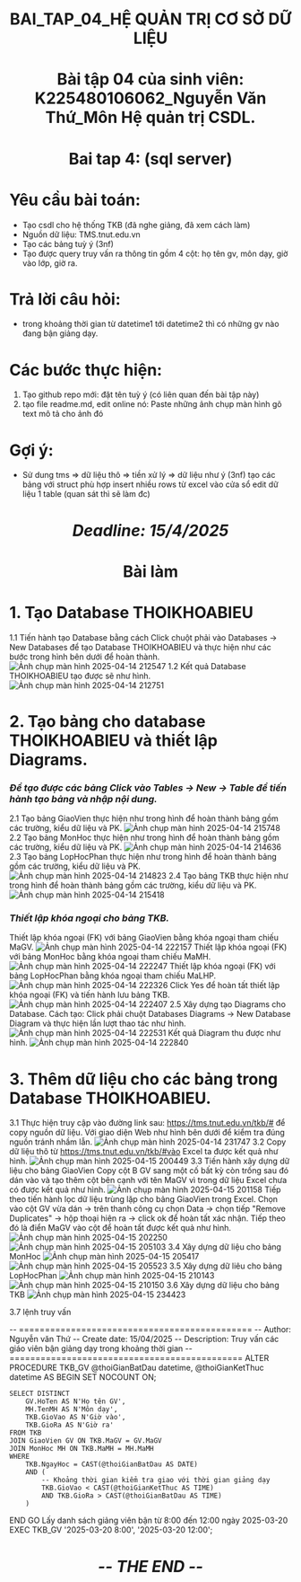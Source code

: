 # <p align="center">BAI_TAP_04_HỆ QUẢN TRỊ CƠ SỞ DỮ LIỆU</p>
# <p align="center">Bài tập 04 của sinh viên: K225480106062_Nguyễn Văn Thứ_Môn Hệ quản trị CSDL.</p>
# <p align="center">Bai tap 4: (sql server)</p>
# Yêu cầu bài toán:
 - Tạo csdl cho hệ thống TKB (đã nghe giảng, đã xem cách làm)
 - Nguồn dữ liệu: TMS.tnut.edu.vn
 - Tạo các bảng tuỳ ý (3nf)
 - Tạo được query truy vấn ra thông tin gồm 4 cột: họ tên gv, môn dạy, giờ vào lớp, giờ ra.
# Trả lời câu hỏi: 
 - trong khoảng thời gian từ datetime1 tới datetime2 thì có những gv nào đang bận giảng dạy.

# Các bước thực hiện:
1. Tạo github repo mới: đặt tên tuỳ ý (có liên quan đến bài tập này)
2. tạo file readme.md, edit online nó: Paste những ảnh chụp màn hình gõ text mô tả cho ảnh đó

# Gợi ý:
 - Sử dung tms => dữ liệu thô => tiền xử lý => dữ liệu như ý (3nf) tạo các bảng với struct phù hợp insert nhiều rows từ excel vào cửa sổ edit dữ liệu 1 table (quan sát thì sẽ làm đc)

# <p align="center">***Deadline: 15/4/2025***</p>
# <p align="center">Bài làm</p>

# 1. Tạo Database THOIKHOABIEU
1.1 Tiến hành tạo Database bằng cách Click chuột phải vào Databases -> New Databases để tạo Database THOIKHOABIEU và thực hiện như các bước trong hình bên dưới để hoàn thành.
![Ảnh chụp màn hình 2025-04-14 212547](https://github.com/user-attachments/assets/a5ee34f2-9257-46c2-8d17-8dbd052b0f6f)
1.2 Kết quả Database THOIKHOABIEU tạo được sẽ như hình.
![Ảnh chụp màn hình 2025-04-14 212751](https://github.com/user-attachments/assets/4faac348-44e4-49fb-b7cf-8f98e04e0ff5)

# 2. Tạo bảng cho database THOIKHOABIEU và thiết lập Diagrams.
### ***Để tạo được các bảng Click vào Tables -> New -> Table để tiến hành tạo bảng và nhập nội dung.***
2.1 Tạo bảng GiaoVien thực hiện như trong hình để hoàn thành bảng gồm các trường, kiểu dữ liệu và PK.
![Ảnh chụp màn hình 2025-04-14 215748](https://github.com/user-attachments/assets/d4adc30e-697a-4412-9ae1-4c44f555d401)
2.2 Tạo bảng MonHoc thực hiện như trong hình để hoàn thành bảng gồm các trường, kiểu dữ liệu và PK.
![Ảnh chụp màn hình 2025-04-14 214636](https://github.com/user-attachments/assets/9f083f9c-b136-40c8-a71f-be1e845e087f)
2.3 Tạo bảng LopHocPhan thực hiện như trong hình để hoàn thành bảng gồm các trường, kiểu dữ liệu và PK.
![Ảnh chụp màn hình 2025-04-14 214823](https://github.com/user-attachments/assets/29257fd7-1d86-4ac9-85c6-0717348e5dbc)
2.4 Tạo bảng TKB thực hiện như trong hình để hoàn thành bảng gồm các trường, kiểu dữ liệu và PK.
![Ảnh chụp màn hình 2025-04-14 215418](https://github.com/user-attachments/assets/52c0372b-4d65-43aa-8404-46f74ea0bd1d)
### ***Thiết lập khóa ngoại cho bảng TKB.***
Thiết lập khóa ngoại (FK) với bảng GiaoVien bằng khóa ngoại tham chiếu MaGV.
![Ảnh chụp màn hình 2025-04-14 222157](https://github.com/user-attachments/assets/ddcf13cb-add3-4b66-9ba9-ae5143ac01a2)
Thiết lập khóa ngoại (FK) với bảng MonHoc bằng khóa ngoại tham chiếu MaMH.
![Ảnh chụp màn hình 2025-04-14 222247](https://github.com/user-attachments/assets/b403bda0-ad51-479f-a5eb-2c63c33e0965)
Thiết lập khóa ngoại (FK) với bảng LopHocPhan bằng khóa ngoại tham chiếu MaLHP.
![Ảnh chụp màn hình 2025-04-14 222326](https://github.com/user-attachments/assets/0c62d357-7324-4978-a4c9-fd05ab37e4be)
Click Yes để hoàn tất thiết lập khóa ngoại (FK) và tiến hành lưu bảng TKB.
![Ảnh chụp màn hình 2025-04-14 222407](https://github.com/user-attachments/assets/1d77894d-d510-4606-ac84-a29d6ea3f0ed)
2.5 Xây dựng tạo Diagrams cho Database.
Cách tạo: Click phải chuột Databases Diagrams -> New Database Diagram và thực hiện lần lượt thao tác như hình.
![Ảnh chụp màn hình 2025-04-14 222531](https://github.com/user-attachments/assets/c27b16b4-ad88-40bc-bf45-4ac16c23211e)
Kết quả Diagram thu được như hình.
![Ảnh chụp màn hình 2025-04-14 222840](https://github.com/user-attachments/assets/d41b33e4-78b9-47e6-8c17-8e8b036b7bd3)
# 3. Thêm dữ liệu cho các bảng trong Database THOIKHOABIEU.
3.1 Thực hiện truy cập vào đường link sau: https://tms.tnut.edu.vn/tkb/# để copy nguồn dữ liệu. Với giao diện Web như hình bên dưới để kiểm tra đúng nguồn tránh nhầm lẫn.
![Ảnh chụp màn hình 2025-04-14 231747](https://github.com/user-attachments/assets/b0366ed2-d1ae-40c8-a6a9-915ddadb6de5)
3.2 Copy dữ liệu thô từ https://tms.tnut.edu.vn/tkb/#vào Excel ta được kết quả như hình.
![Ảnh chụp màn hình 2025-04-15 200449](https://github.com/user-attachments/assets/589af21b-04a8-4730-99e2-096351753aee)
3.3 Tiến hành xây dựng dữ liệu cho bảng GiaoVien
Copy cột B GV sang một cố bất kỳ còn trống sau đó dán vào và tạo thêm cột bên cạnh với tên MaGV vì trong dữ liệu Excel chưa có được kết quả như hình.
![Ảnh chụp màn hình 2025-04-15 201158](https://github.com/user-attachments/assets/89d946c6-7976-41bc-9076-61f744890b20)
Tiếp theo tiến hành lọc dữ liệu trùng lặp cho bảng GiaoVien trong Excel. Chọn vào cột GV vừa dán -> trên thanh công cụ chọn Data -> chọn tiếp "Remove Duplicates" -> hộp thoại hiện ra -> click ok để hoàn tất xác nhận. Tiếp theo đó là điển MaGV vào cột để hoàn tất được kết quả như hình.
![Ảnh chụp màn hình 2025-04-15 202250](https://github.com/user-attachments/assets/b1ed2f3e-1fef-40a9-9641-1ecf324594f1)
![Ảnh chụp màn hình 2025-04-15 205103](https://github.com/user-attachments/assets/51ac55c4-1784-4784-9da0-7e793a5b3271)
3.4 Xây dựng dữ liệu cho bảng MonHoc
![Ảnh chụp màn hình 2025-04-15 205417](https://github.com/user-attachments/assets/e7144205-6617-4bb4-bf92-24af6eca30c2)
![Ảnh chụp màn hình 2025-04-15 205523](https://github.com/user-attachments/assets/a97bec72-f7f2-4d98-a353-216ff5dffd1f)
3.5 Xây dựng dữ liêu cho bảng LopHocPhan
![Ảnh chụp màn hình 2025-04-15 210143](https://github.com/user-attachments/assets/2649848e-8e6b-42a7-bdb1-50807f6cb2bb)
![Ảnh chụp màn hình 2025-04-15 210150](https://github.com/user-attachments/assets/a5d8e39d-8068-44d1-93d5-2fc33ed0a48c)
3.6 Xây dựng dữ liệu cho bảng TKB
![Ảnh chụp màn hình 2025-04-15 234423](https://github.com/user-attachments/assets/15c69777-c5a0-4b9b-b912-1c76ce333c79)

3.7 lệnh truy vấn 

-- =============================================
-- Author:      Nguyễn văn Thứ
-- Create date: 15/04/2025
-- Description:	Truy vấn các giáo viên bận giảng dạy trong khoảng thời gian
-- =============================================
ALTER PROCEDURE TKB_GV 
    @thoiGianBatDau datetime,
    @thoiGianKetThuc datetime
AS
BEGIN
    SET NOCOUNT ON;

    SELECT DISTINCT
        GV.HoTen AS N'Họ tên GV',
        MH.TenMH AS N'Môn dạy',
        TKB.GioVao AS N'Giờ vào',
        TKB.GioRa AS N'Giờ ra'
    FROM TKB 
    JOIN GiaoVien GV ON TKB.MaGV = GV.MaGV
    JOIN MonHoc MH ON TKB.MaMH = MH.MaMH
    WHERE
        TKB.NgayHoc = CAST(@thoiGianBatDau AS DATE)
        AND (
            -- Khoảng thời gian kiểm tra giao với thời gian giảng dạy
            TKB.GioVao < CAST(@thoiGianKetThuc AS TIME)
            AND TKB.GioRa > CAST(@thoiGianBatDau AS TIME)
        )
END
GO
Lấy danh sách giảng viên bận từ 8:00 đến 12:00 ngày 2025-03-20
EXEC TKB_GV '2025-03-20 8:00', '2025-03-20 12:00';


# <p align="center">***-- THE END --***</p>
